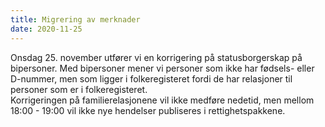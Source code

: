 ```yaml
---
title: Migrering av merknader
date: 2020-11-25
---
```


Onsdag 25. november utfører vi en korrigering på statusborgerskap på bipersoner. Med bipersoner mener vi personer som ikke har fødsels- eller D-nummer, men som ligger i folkeregisteret fordi de har relasjoner til personer som er i folkeregisteret.  
Korrigeringen på familierelasjonene vil ikke medføre nedetid, men mellom 18:00 - 19:00 vil ikke nye hendelser publiseres i rettighetspakkene.  

